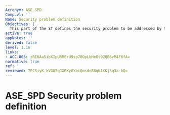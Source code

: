 ```yaml
---
Acronym: ASE_SPD
CompLvl: ''
Name: Security problem definition
Objectives: |
  This part of the ST defines the security problem to be addressed by the TOE and the operational environment of the TOE. Evaluation of the security problem definition is required to demonstrate that the security problem intended to be addressed by the TOE and its operational environment, is clearly defined.
active: true
appNotes: ''
derived: false
level: 1.16
links:
- ACC-003: zRIUAa5ibXIpURMErU9sp70OpLbHeOt92QB6vM4F6fA=
normative: true
ref: ''
reviewed: 7FCSiyK_kVG05qJXRXyGYoiQmsdnB8qK1XKj5q3a-bQ=
---
```


# ASE_SPD Security problem definition